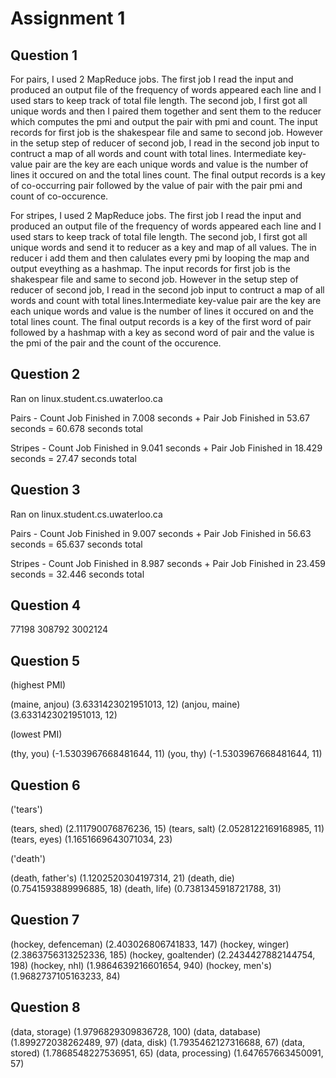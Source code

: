 Assignment 1
============

Question 1
----------
For pairs, I used 2 MapReduce jobs. The first job I read the input and produced an output file of the frequency of words appeared each line and I used stars to keep track of total file length. The second job, I first got all unique words and then I paired them together and sent them to the reducer which computes the pmi and output the pair with pmi and count. The input records for first job is the shakespear file and same to second job. However in the setup step of reducer of second job, I read in the second job input to contruct a map of all words and count with total lines. Intermediate key-value pair are the key are each unique words and value is the number of lines it occured on and the total lines count. The final output records is a key of co-occurring pair followed by the value of pair with the pair pmi and count of co-occurence.

For stripes, I used 2 MapReduce jobs. The first job I read the input and produced an output file of the frequency of words appeared each line and I used stars to keep track of total file length. The second job, I first got all unique words and send it to reducer as a key and map of all values. The in reducer i add them and then calulates every pmi by looping the map and output eveything as a hashmap. The input records for first job is the shakespear file and same to second job. However in the setup step of reducer of second job, I read in the second job input to contruct a map of all words and count with total lines.Intermediate key-value pair are the key are each unique words and value is the number of lines it occured on and the total lines count. The final output records is a key of the first word of pair followed by a hashmap with a key as second word of pair and the value is the pmi of the pair and the count of the occurence.

Question 2
----------
Ran on linux.student.cs.uwaterloo.ca

Pairs - Count Job Finished in 7.008 seconds + Pair Job Finished in 53.67 seconds = 60.678 seconds total

Stripes - Count Job Finished in 9.041 seconds + Pair Job Finished in 18.429 seconds = 27.47 seconds total

Question 3
----------
Ran on linux.student.cs.uwaterloo.ca

Pairs - Count Job Finished in 9.007 seconds + Pair Job Finished in 56.63 seconds = 65.637 seconds total

Stripes - Count Job Finished in 8.987 seconds + Pair Job Finished in 23.459 seconds = 32.446 seconds total

Question 4
----------
  77198  308792 3002124

Question 5
----------
(highest PMI)

(maine, anjou)  (3.6331423021951013, 12)
(anjou, maine)  (3.6331423021951013, 12)

(lowest PMI)

(thy, you)      (-1.5303967668481644, 11)
(you, thy)      (-1.5303967668481644, 11)

Question 6
----------
('tears')

(tears, shed)   (2.111790076876236, 15)
(tears, salt)   (2.0528122169168985, 11)
(tears, eyes)   (1.1651669643071034, 23)

('death')

(death, father's)       (1.1202520304197314, 21)
(death, die)    (0.7541593889996885, 18)
(death, life)   (0.7381345918721788, 31)

Question 7
----------
(hockey, defenceman)	(2.403026806741833, 147)
(hockey, winger)	(2.3863756313252336, 185)
(hockey, goaltender)	(2.2434427882144754, 198)
(hockey, nhl)	(1.9864639216601654, 940)
(hockey, men's)	(1.9682737105163233, 84)

Question 8
----------
(data, storage)	(1.9796829309836728, 100)
(data, database)	(1.899272038262489, 97)
(data, disk)	(1.7935462127316688, 67)
(data, stored)	(1.7868548227536951, 65)
(data, processing)	(1.647657663450091, 57)
